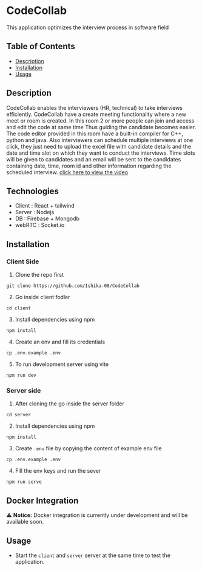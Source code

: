 # CodeCollab

This application optimizes the interview process in software field 

## Table of Contents

- [Description](#description)
- [Installation](#installation)
- [Usage](#usage)


## Description 
CodeCollab enables the interviewers (HR, technical) to take interviews efficiently. CodeCollab have a create meeting functionality where a new meet or room is created. In this room 2 or more people can join and access and edit the code at same time Thus guiding the candidate becomes easier. The code editor provided in this room have a built-in compiler for C++, python and java. Also interviewers can schedule multiple interviews at one click, they just need to upload the excel file with candidate details and the date and time slot on which they want to conduct the interviews. Time slots will be given to candidates and an email will be sent to the candidates containing date, time, room id and other information regarding the scheduled interview.
[click here to view the video](https://www.canva.com/design/DAF_u84Fwqo/2pLac9r3bk3mtuy2HI7mLw/edit?utm_content=DAF_u84Fwqo&utm_campaign=designshare&utm_medium=link2&utm_source=sharebutton)

## Technologies

- Client : React + tailwind
- Server : Nodejs
- DB : Firebase + Mongodb
- webRTC : Socket.io

## Installation

### Client Side

1) Clone the repo first  
```
git clone https://github.com/Ishika-08/CodeCollab
```

2) Go inside client fodler 

```
cd client
```

3) Install dependencies using npm 

```
npm install 
```

4) Create an env and fill its credentials  
```
cp .env.example .env
```

5) To run development server using vite  
```
npm run dev
```

### Server side

1) After cloning the go inside the server folder  
```
cd server
```  
2) Install dependencies using npm   
```
npm install
```  
3) Create `.env` file by copying the content of example env file  
```
cp .env.example .env
```
4) Fill the env keys and run the sever  
```
npm run serve
```


## Docker Integration

⚠️ **Notice:** Docker integration is currently under development and will be available soon. 



## Usage

- Start the `client` and `server` server at the same time to test the application.



